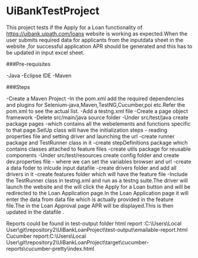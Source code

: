 # UiBankTestProject

This project tests if the Apply for a Loan functionality of https://uibank.uipath.com/loans website is working as expected.When the user submits required data for applicants from the inputdata sheet in the website   ,for successful application APR should be generated and this has to be updated in input excel sheet.

###Pre-requisites

-Java
-Eclipse IDE
-Maven

###Steps

-Create a Maven Project
-In the pom.xml add the required dependencies and plugins for Selenium-java,Maven,TestNG,Cucumber,poi etc.Refer the pom.xml to see the actual list.
-Add a testng.xml file
-Create a page object framework 
   -Delete src/main/java source folder
   -Under src/test/java create package pages -which contains all the webelements and functions specific to that page.SetUp class will have the initialization steps - reading properties file and setting driver and launching the url
   -create runner package and TestRunner class in it 
   -create stepDefinitions package which contains classes attached to feature files
   -create utils package for reusable components
   -Under src/test/resources create config folder and create dev.properties file - where we can set the variables browser and url 
      -create a data foder to inlcude input datafile
      -create drivers folder and add all drivers in it
      -create features folder which will have the feature file
      -Include the TestRunner class in testng.xml and run as a testng suite.The driver will launch the website and the will click the Apply for a Loan button and  will be redirected to the Loan Application page.In the Loan Application page it will enter the data from data file which is actually provided in the feature file.The in the Loan Approval page APR will be displayed.This is then updated in the datafile .
 
Reports could be found in test-output folder 
html report :C:\Users\Local User\git\repository2\UiBankLoanProject\test-output\emailable-report.html
Cucumber report:C:\Users\Local User\git\repository2\UiBankLoanProject\target\cucumber-reports\cucumber-pretty\index.html
